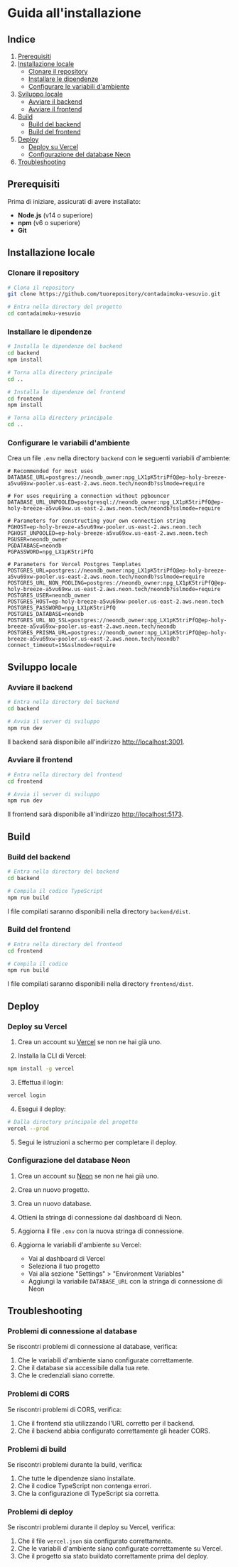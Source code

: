 # Guida all'installazione

## Indice

1. [Prerequisiti](#prerequisiti)
2. [Installazione locale](#installazione-locale)
   - [Clonare il repository](#clonare-il-repository)
   - [Installare le dipendenze](#installare-le-dipendenze)
   - [Configurare le variabili d'ambiente](#configurare-le-variabili-dambiente)
3. [Sviluppo locale](#sviluppo-locale)
   - [Avviare il backend](#avviare-il-backend)
   - [Avviare il frontend](#avviare-il-frontend)
4. [Build](#build)
   - [Build del backend](#build-del-backend)
   - [Build del frontend](#build-del-frontend)
5. [Deploy](#deploy)
   - [Deploy su Vercel](#deploy-su-vercel)
   - [Configurazione del database Neon](#configurazione-del-database-neon)
6. [Troubleshooting](#troubleshooting)

## Prerequisiti

Prima di iniziare, assicurati di avere installato:

- **Node.js** (v14 o superiore)
- **npm** (v6 o superiore)
- **Git**

## Installazione locale

### Clonare il repository

```bash
# Clona il repository
git clone https://github.com/tuorepository/contadaimoku-vesuvio.git

# Entra nella directory del progetto
cd contadaimoku-vesuvio
```

### Installare le dipendenze

```bash
# Installa le dipendenze del backend
cd backend
npm install

# Torna alla directory principale
cd ..

# Installa le dipendenze del frontend
cd frontend
npm install

# Torna alla directory principale
cd ..
```

### Configurare le variabili d'ambiente

Crea un file `.env` nella directory `backend` con le seguenti variabili d'ambiente:

```
# Recommended for most uses
DATABASE_URL=postgres://neondb_owner:npg_LX1pK5triPfQ@ep-holy-breeze-a5vu69xw-pooler.us-east-2.aws.neon.tech/neondb?sslmode=require

# For uses requiring a connection without pgbouncer
DATABASE_URL_UNPOOLED=postgresql://neondb_owner:npg_LX1pK5triPfQ@ep-holy-breeze-a5vu69xw.us-east-2.aws.neon.tech/neondb?sslmode=require

# Parameters for constructing your own connection string
PGHOST=ep-holy-breeze-a5vu69xw-pooler.us-east-2.aws.neon.tech
PGHOST_UNPOOLED=ep-holy-breeze-a5vu69xw.us-east-2.aws.neon.tech
PGUSER=neondb_owner
PGDATABASE=neondb
PGPASSWORD=npg_LX1pK5triPfQ

# Parameters for Vercel Postgres Templates
POSTGRES_URL=postgres://neondb_owner:npg_LX1pK5triPfQ@ep-holy-breeze-a5vu69xw-pooler.us-east-2.aws.neon.tech/neondb?sslmode=require
POSTGRES_URL_NON_POOLING=postgres://neondb_owner:npg_LX1pK5triPfQ@ep-holy-breeze-a5vu69xw.us-east-2.aws.neon.tech/neondb?sslmode=require
POSTGRES_USER=neondb_owner
POSTGRES_HOST=ep-holy-breeze-a5vu69xw-pooler.us-east-2.aws.neon.tech
POSTGRES_PASSWORD=npg_LX1pK5triPfQ
POSTGRES_DATABASE=neondb
POSTGRES_URL_NO_SSL=postgres://neondb_owner:npg_LX1pK5triPfQ@ep-holy-breeze-a5vu69xw-pooler.us-east-2.aws.neon.tech/neondb
POSTGRES_PRISMA_URL=postgres://neondb_owner:npg_LX1pK5triPfQ@ep-holy-breeze-a5vu69xw-pooler.us-east-2.aws.neon.tech/neondb?connect_timeout=15&sslmode=require
```

## Sviluppo locale

### Avviare il backend

```bash
# Entra nella directory del backend
cd backend

# Avvia il server di sviluppo
npm run dev
```

Il backend sarà disponibile all'indirizzo [http://localhost:3001](http://localhost:3001).

### Avviare il frontend

```bash
# Entra nella directory del frontend
cd frontend

# Avvia il server di sviluppo
npm run dev
```

Il frontend sarà disponibile all'indirizzo [http://localhost:5173](http://localhost:5173).

## Build

### Build del backend

```bash
# Entra nella directory del backend
cd backend

# Compila il codice TypeScript
npm run build
```

I file compilati saranno disponibili nella directory `backend/dist`.

### Build del frontend

```bash
# Entra nella directory del frontend
cd frontend

# Compila il codice
npm run build
```

I file compilati saranno disponibili nella directory `frontend/dist`.

## Deploy

### Deploy su Vercel

1. Crea un account su [Vercel](https://vercel.com/) se non ne hai già uno.

2. Installa la CLI di Vercel:

```bash
npm install -g vercel
```

3. Effettua il login:

```bash
vercel login
```

4. Esegui il deploy:

```bash
# Dalla directory principale del progetto
vercel --prod
```

5. Segui le istruzioni a schermo per completare il deploy.

### Configurazione del database Neon

1. Crea un account su [Neon](https://neon.tech/) se non ne hai già uno.

2. Crea un nuovo progetto.

3. Crea un nuovo database.

4. Ottieni la stringa di connessione dal dashboard di Neon.

5. Aggiorna il file `.env` con la nuova stringa di connessione.

6. Aggiorna le variabili d'ambiente su Vercel:
   - Vai al dashboard di Vercel
   - Seleziona il tuo progetto
   - Vai alla sezione "Settings" > "Environment Variables"
   - Aggiungi la variabile `DATABASE_URL` con la stringa di connessione di Neon

## Troubleshooting

### Problemi di connessione al database

Se riscontri problemi di connessione al database, verifica:

1. Che le variabili d'ambiente siano configurate correttamente.
2. Che il database sia accessibile dalla tua rete.
3. Che le credenziali siano corrette.

### Problemi di CORS

Se riscontri problemi di CORS, verifica:

1. Che il frontend stia utilizzando l'URL corretto per il backend.
2. Che il backend abbia configurato correttamente gli header CORS.

### Problemi di build

Se riscontri problemi durante la build, verifica:

1. Che tutte le dipendenze siano installate.
2. Che il codice TypeScript non contenga errori.
3. Che la configurazione di TypeScript sia corretta.

### Problemi di deploy

Se riscontri problemi durante il deploy su Vercel, verifica:

1. Che il file `vercel.json` sia configurato correttamente.
2. Che le variabili d'ambiente siano configurate correttamente su Vercel.
3. Che il progetto sia stato buildato correttamente prima del deploy.

